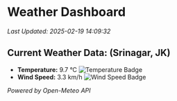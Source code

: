 
# Weather Dashboard

_Last Updated: 2025-02-19 14:09:32_

## Current Weather Data: (Srinagar, JK)
- **Temperature:** 9.7 °C ![Temperature Badge](https://img.shields.io/badge/Temperature-Low%20Temp-blue)
- **Wind Speed:** 3.3 km/h ![Wind Speed Badge](https://img.shields.io/badge/Wind%20Speed-Light%20Wind-blue)

*Powered by Open-Meteo API*
